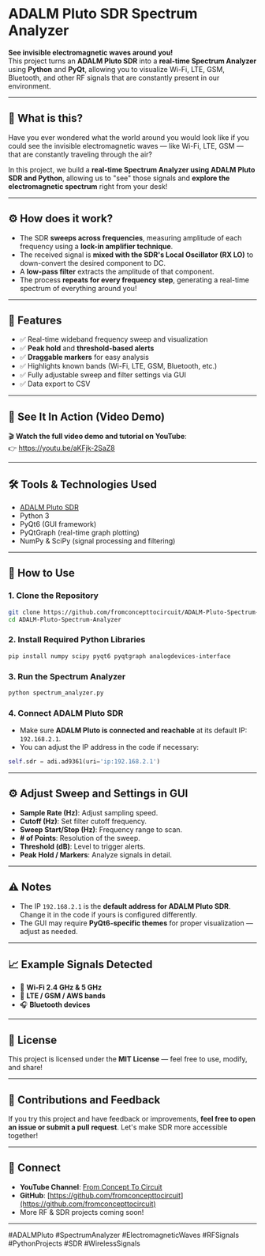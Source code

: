
# ADALM Pluto SDR Spectrum Analyzer

**See invisible electromagnetic waves around you!**  
This project turns an **ADALM Pluto SDR** into a **real-time Spectrum Analyzer** using **Python** and **PyQt**, allowing you to visualize Wi-Fi, LTE, GSM, Bluetooth, and other RF signals that are constantly present in our environment.


---

## 🚀 What is this?

Have you ever wondered what the world around you would look like if you could see the invisible electromagnetic waves — like Wi-Fi, LTE, GSM — that are constantly traveling through the air?

In this project, we build a **real-time Spectrum Analyzer using ADALM Pluto SDR and Python**, allowing us to "see" those signals and **explore the electromagnetic spectrum** right from your desk!

---

## ⚙️ How does it work?

- The SDR **sweeps across frequencies**, measuring amplitude of each frequency using a **lock-in amplifier technique**.
- The received signal is **mixed with the SDR's Local Oscillator (RX LO)** to down-convert the desired component to DC.
- A **low-pass filter** extracts the amplitude of that component.
- The process **repeats for every frequency step**, generating a real-time spectrum of everything around you!

---

## 🎯 Features

- ✅ Real-time wideband frequency sweep and visualization
- ✅ **Peak hold** and **threshold-based alerts**
- ✅ **Draggable markers** for easy analysis
- ✅ Highlights known bands (Wi-Fi, LTE, GSM, Bluetooth, etc.)
- ✅ Fully adjustable sweep and filter settings via GUI
- ✅ Data export to CSV

---

## 📡 See It In Action (Video Demo)

🎬 **Watch the full video demo and tutorial on YouTube**:  
👉 https://youtu.be/aKFjk-2SaZ8

---

## 🛠 Tools & Technologies Used

- [ADALM Pluto SDR](https://www.analog.com/en/design-center/evaluation-hardware-and-software/evaluation-boards-kits/adalm-pluto.html)
- Python 3
- PyQt6 (GUI framework)
- PyQtGraph (real-time graph plotting)
- NumPy & SciPy (signal processing and filtering)

---

## 💾 How to Use

### 1. **Clone the Repository**

```bash
git clone https://github.com/fromconcepttocircuit/ADALM-Pluto-Spectrum-Analyzer.git
cd ADALM-Pluto-Spectrum-Analyzer
```

### 2. **Install Required Python Libraries**

```bash
pip install numpy scipy pyqt6 pyqtgraph analogdevices-interface
```

### 3. **Run the Spectrum Analyzer**

```bash
python spectrum_analyzer.py
```

### 4. **Connect ADALM Pluto SDR**

- Make sure **ADALM Pluto is connected and reachable** at its default IP: `192.168.2.1`.  
- You can adjust the IP address in the code if necessary:

```python
self.sdr = adi.ad9361(uri='ip:192.168.2.1')
```

---

## ⚙️ Adjust Sweep and Settings in GUI

- **Sample Rate (Hz)**: Adjust sampling speed.
- **Cutoff (Hz)**: Set filter cutoff frequency.
- **Sweep Start/Stop (Hz)**: Frequency range to scan.
- **# of Points**: Resolution of the sweep.
- **Threshold (dB)**: Level to trigger alerts.
- **Peak Hold / Markers**: Analyze signals in detail.

---

## ⚠️ Notes

- The IP `192.168.2.1` is the **default address for ADALM Pluto SDR**. Change it in the code if yours is configured differently.
- The GUI may require **PyQt6-specific themes** for proper visualization — adjust as needed.

---

## 📈 Example Signals Detected

- 📶 **Wi-Fi 2.4 GHz & 5 GHz**
- 📱 **LTE / GSM / AWS bands**
- 🎧 **Bluetooth devices**


---

## 📜 License

This project is licensed under the **MIT License** — feel free to use, modify, and share!

---

## 🙌 Contributions and Feedback

If you try this project and have feedback or improvements, **feel free to open an issue or submit a pull request**. Let's make SDR more accessible together!

---

## 🔗 Connect

- **YouTube Channel**: [From Concept To Circuit](https://www.youtube.com/@fromconcepttocircuit)
- **GitHub**: [https://github.com/fromconcepttocircuit](https://github.com/fromconcepttocircuit)
- More RF & SDR projects coming soon!

---

#ADALMPluto #SpectrumAnalyzer #ElectromagneticWaves #RFSignals #PythonProjects #SDR #WirelessSignals
